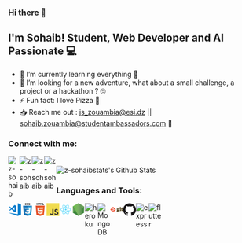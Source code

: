 ### Hi there 👋
## I'm Sohaib! Student, Web Developer and AI Passionate 💻

- 🌱 I’m currently learning everything 🤣
- 👯 I’m looking for a new adventure, what about a small challenge, a project or a hackathon ? 🙄
- ⚡ Fun fact: I love Pizza 🍕
- 📥 Reach me out : js_zouambia@esi.dz || sohaib.zouambia@studentambassadors.com 📧

### Connect with me:

[<img align="left" alt="z-sohaib" width="23px" src="https://cdn.jsdelivr.net/npm/simple-icons@v3/icons/linkedin.svg" />][linkedin]
[<img align="left" alt="z-sohaib" width="25px" src="https://i.pinimg.com/originals/27/d5/42/27d542e2e2626de4c08ee3d84aaabb7b.png" />][facebook]
[<img align="left" alt="z-sohaib" width="25px" src="https://cdn.jsdelivr.net/npm/simple-icons@v3/icons/twitter.svg" />][twitter]
[<img align="left" alt="z-sohaib" width="25px" src="https://cdn.jsdelivr.net/npm/simple-icons@v3/icons/instagram.svg" />][instagram]

<br/>


<img align="center" alt="z-sohaibstats's Github Stats" src="https://github-readme-stats.vercel.app/api?username=z-sohaib&show_icons=true&hide_border=true" />

<br/>


### Languages and Tools:

<img align="left" alt="Visual Studio Code" width="26px" src="https://raw.githubusercontent.com/github/explore/80688e429a7d4ef2fca1e82350fe8e3517d3494d/topics/visual-studio-code/visual-studio-code.png" />
<img align="left" alt="CSS3" width="26px" src="https://raw.githubusercontent.com/github/explore/80688e429a7d4ef2fca1e82350fe8e3517d3494d/topics/css/css.png" />
<img align="left" alt="HTML5" width="26px" src="https://raw.githubusercontent.com/github/explore/80688e429a7d4ef2fca1e82350fe8e3517d3494d/topics/html/html.png" />
<img align="left" alt="JavaScript" width="26px" src="https://raw.githubusercontent.com/github/explore/80688e429a7d4ef2fca1e82350fe8e3517d3494d/topics/javascript/javascript.png" />
<img align="left" alt="React" width="26px" src="https://raw.githubusercontent.com/github/explore/80688e429a7d4ef2fca1e82350fe8e3517d3494d/topics/react/react.png" />
<img align="left" alt="Node.js" width="26px" src="https://raw.githubusercontent.com/github/explore/80688e429a7d4ef2fca1e82350fe8e3517d3494d/topics/nodejs/nodejs.png" />
<img align="left" alt="heroku" width="26px" src="https://cdn.worldvectorlogo.com/logos/heroku.svg" />
<img align="left" alt="MongoDB" width="26px" src="https://www.pngitem.com/pimgs/m/385-3850359_icon-mongodb-logo-hd-png-download.png" />
<img align="left" alt="Git" width="26px" src="https://raw.githubusercontent.com/github/explore/80688e429a7d4ef2fca1e82350fe8e3517d3494d/topics/git/git.png" />
<img align="left" alt="GitHub" width="26px" src="https://raw.githubusercontent.com/github/explore/78df643247d429f6cc873026c0622819ad797942/topics/github/github.png" />
<img align="left" alt="express" width="26px" src="https://cdn.glitch.com/project-avatar/fa1f1a9a-054c-42b2-93ab-83ec4f40695d.png?2017-09-13T18:38:00.967Z" />
<img align="left" alt="flutter" width="26px" src="https://www.kindpng.com/picc/m/355-3557482_flutter-logo-png-transparent-png.png" />


[facebook]: https://web.facebook.com/profile.php?id=100021930142167
[linkedin]: https://www.linkedin.com/in/sohaib-zouambia-a868071a5/
[twitter]: https://twitter.com/ZouambiaS
[instagram]: https://www.instagram.com/_z.sohaib_/

